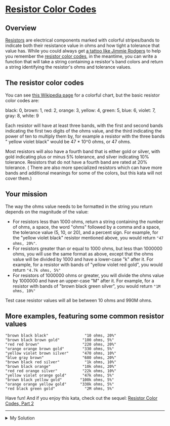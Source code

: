 # [Resistor Color Codes](https://www.codewars.com/kata/57cf3dad05c186ba22000348)

## Overview

[Resistors](https://en.wikipedia.org/wiki/Resistor) are electrical components marked with colorful stripes/bands to
indicate both their resistance value in ohms and how tight a tolerance that value has. While you could always
get [a tattoo like Jimmie Rodgers](https://www.wired.com/2013/01/resistor-code-arm-tattoo/) to help you remember
the [resistor color codes](https://en.wikipedia.org/wiki/Electronic_color_code#Resistor_color-coding), in the meantime,
you can write a function that will take a string containing a resistor's band colors and return a string identifying the
resistor's ohms and tolerance values.

## The resistor color codes

You can see [this Wikipedia page](https://en.wikipedia.org/wiki/Electronic_color_code#Resistor_color-coding) for a
colorful chart, but the basic resistor color codes are:

black: 0, brown: 1, red: 2, orange: 3, yellow: 4, green: 5, blue: 6, violet: 7, gray: 8, white: 9

Each resistor will have at least three bands, with the first and second bands indicating the first two digits of the
ohms value, and the third indicating the power of ten to multiply them by, for example a resistor with the three bands "
yellow violet black" would be 47 \* 10^0 ohms, or 47 ohms.

Most resistors will also have a fourth band that is either gold or silver, with gold indicating plus or minus 5%
tolerance, and silver indicating 10% tolerance. Resistors that do not have a fourth band are rated at 20% tolerance. (
There are also more specialized resistors which can have more bands and additional meanings for some of the colors, but
this kata will not cover them.)

## Your mission

The way the ohms value needs to be formatted in the string you return depends on the magnitude of the value:

- For resistors less than 1000 ohms, return a string containing the number of ohms, a space, the word "ohms" followed by
  a comma and a space, the tolerance value (5, 10, or 20), and a percent sign. For example, for the "yellow violet
  black" resistor mentioned above, you would return `"47 ohms, 20%"`.
- For resistors greater than or equal to 1000 ohms, but less than 1000000 ohms, you will use the same format as above,
  except that the ohms value will be divided by 1000 and have a lower-case "k" after it. For example, for a resistor
  with bands of "yellow violet red gold", you would return `"4.7k ohms, 5%"`
- For resistors of 1000000 ohms or greater, you will divide the ohms value by 1000000 and have an upper-case "M" after
  it. For example, for a resistor with bands of "brown black green silver", you would return `"1M ohms, 10%"`

Test case resistor values will all be between 10 ohms and 990M ohms.

## More examples, featuring some common resistor values

    "brown black black"                "10 ohms, 20%"
    "brown black brown gold"          "100 ohms, 5%"
    "red red brown"                   "220 ohms, 20%"
    "orange orange brown gold"        "330 ohms, 5%"
    "yellow violet brown silver"      "470 ohms, 10%"
    "blue gray brown"                 "680 ohms, 20%"
    "brown black red silver"           "1k ohms, 10%"
    "brown black orange"              "10k ohms, 20%"
    "red red orange silver"           "22k ohms, 10%"
    "yellow violet orange gold"       "47k ohms, 5%"
    "brown black yellow gold"        "100k ohms, 5%"
    "orange orange yellow gold"      "330k ohms, 5%"
    "red black green gold"             "2M ohms, 5%"

Have fun! And if you enjoy this kata, check out the
sequel: [Resistor Color Codes, Part 2](https://www.codewars.com/kata/5855777bb45c01bada0002ac)

---

<details><summary>My Solution</summary>

```js
function decodeResistorColors(bands) {
  const bandColors = bands.split(" ");
  const colors = [
    "black",
    "brown",
    "red",
    "orange",
    "yellow",
    "green",
    "blue",
    "violet",
    "gray",
    "white",
  ];
  const ohmValue =
    (colors.indexOf(bandColors[0]) * 10 + colors.indexOf(bandColors[1])) *
    10 ** colors.indexOf(bandColors[2]);
  const tolerance =
    bandColors[3] === "gold" ? 5 : bandColors[3] === "silver" ? 10 : 20;

  return ohmValue < 1000
    ? `${ohmValue} ohms, ${tolerance}%`
    : ohmValue < 1000000
      ? `${ohmValue / 1000}k ohms, ${tolerance}%`
      : `${ohmValue / 1000000}M ohms, ${tolerance}%`;
}
```

</details>
